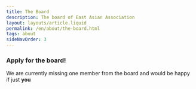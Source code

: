 ```yaml
---
title: The Board
description: The board of East Asian Association
layout: layouts/article.liquid
permalink: /en/about/the-board.html
tags: about
sideNavOrder: 3
---
```


### Apply for the board!

We are currently missing one member from the board and would be happy if just **you**